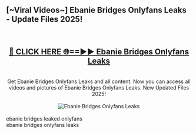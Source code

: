 <h2>[~Viral Videos~] Ebanie Bridges Onlyfans Leaks - Update Files 2025!</h2>
<br>
<div align="center">
<h2><a href="https://betterlinks.top/A2PfLJ" rel="nofollow">🔴 CLICK HERE 🌐==►► Ebanie Bridges Onlyfans Leaks</a></h2>
<br>
Get Ebanie Bridges Onlyfans Leaks and all content. Now you can access all videos and pictures of Ebanie Bridges Onlyfans Leaks. New Updated Files 2025!
<br>
<br>
<a href="https://betterlinks.top/A2PfLJ" rel="nofollow" data-target="animated-image.originalLink"><img src="https://i.ibb.co.com/WyWwxjT/player-gif2.gif" alt="Ebanie Bridges Onlyfans Leaks" style="max-width: 100%; display: inline-block;" data-target="animated-image.originalImage"></a>
</div>
<br>
ebanie bridges leaked onlyfans<br>
ebanie bridges onlyfans leaks